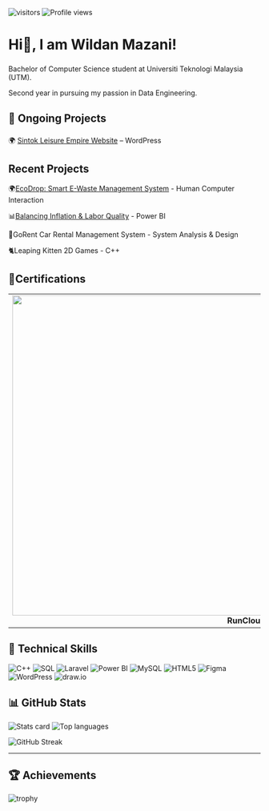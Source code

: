 ![visitors](https://visitor-badge.laobi.icu/badge?page_id=wildanmazani)
![Profile views](https://komarev.com/ghpvc/?username=wildanmazani)

<h1 align="left">Hi👋, I am Wildan Mazani!</h1>

###

<p align="left">Bachelor of Computer Science student at Universiti Teknologi Malaysia (UTM). 
<p align="left">Second year in pursuing my passion in Data Engineering.

###

## 🚀 Ongoing Projects

###
🌍 [Sintok Leisure Empire Website](amirulguider.danzign.com) – WordPress 
###

## Recent Projects

🌍[EcoDrop: Smart E-Waste Management System](https://uxplorers.danzign.com) - Human Computer Interaction

📊[Balancing Inflation & Labor Quality](https://github.com/imn353/MDITxDOSM) - Power BI

🚗GoRent Car Rental Management System - System Analysis & Design

🐈Leaping Kitten 2D Games - C++



## 🏅Certifications
<table>
  <tr>
    <td align="center" width="200">
        <img width="1280" height="640" alt="image" src="https://github.com/user-attachments/assets/aa8a79ea-3e94-4c36-94fb-aa25ff6cb6c1" />
        <br><b>RunCloud Certified: Fundamental of Cloud Computing</b>
    </td>
    <td align="center" width="200">
        <img width="400" height="300" alt="image" src="https://github.com/user-attachments/assets/76d0d3ca-03b5-4e77-9f2d-2916f25f0998" />
      <br><b>Skills2Work: Data Center Foundation Training</b>
    </td>
  
  </tr>
  
</table>
 
 ## 🧠 Technical Skills


![C++](https://img.shields.io/badge/C%2B%2B-00599C?style=for-the-badge&logo=cplusplus&logoColor=white)
![SQL](https://img.shields.io/badge/SQL-336791?style=for-the-badge&logo=postgresql&logoColor=white)
![Laravel](https://img.shields.io/badge/Laravel-FF2D20?style=for-the-badge&logo=laravel&logoColor=white)
![Power BI](https://img.shields.io/badge/Power%20BI-F2C811?style=for-the-badge&logo=powerbi&logoColor=black)
![MySQL](https://img.shields.io/badge/MySQL-005C84?style=for-the-badge&logo=mysql&logoColor=white)
![HTML5](https://img.shields.io/badge/HTML5-E34F26?style=for-the-badge&logo=html5&logoColor=white)
![Figma](https://img.shields.io/badge/Figma-F24E1E?style=for-the-badge&logo=figma&logoColor=white)
![WordPress](https://img.shields.io/badge/WordPress-21759B?style=for-the-badge&logo=wordpress&logoColor=white)
![draw.io](https://img.shields.io/badge/DFD%20Design%20with-draw.io-orange?style=for-the-badge&logo=diagrams.net&logoColor=white)






###
## 📊 GitHub Stats
![Stats card](https://github-readme-stats.vercel.app/api?username=wildanmazani&show_icons=true&theme=radical)
![Top languages](https://github-readme-stats.vercel.app/api/top-langs/?username=wildanmazani&layout=compact&theme=radical)

![GitHub Streak](https://streak-stats.demolab.com?user=wildanmazani&theme=radical)

---

## 🏆 Achievements
![trophy](https://github-profile-trophy.vercel.app/?username=wildanmazani&theme=radical)



